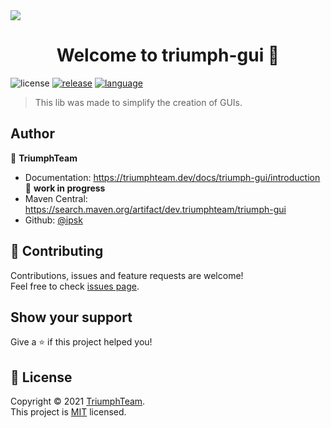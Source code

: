 <img src="https://cdn.discordapp.com/attachments/431545763928211457/853353180271214662/mfthread.png">
<h1 align="center">Welcome to triumph-gui 👋</h1>
<p>
  <img src="https://img.shields.io/github/license/TriumphTeam/triumph-gui?color=blue&style=flat-square"  alt="license"/>
  <a href="https://search.maven.org/artifact/dev.triumphteam/triumph-gui"><img src="https://img.shields.io/github/v/release/TriumphTeam/triumph-gui?color=green&style=flat-square" alt="release"></a>
<a href="https://mattstudios.me/discord"><img src="https://img.shields.io/discord/493380790718038028?label=discord&style=flat-square"  alt="language"/></a>
</p>

> This lib was made to simplify the creation of GUIs.

## Author

👤 **TriumphTeam**

* Documentation: https://triumphteam.dev/docs/triumph-gui/introduction 🚧 **work in progress**
* Maven Central: https://search.maven.org/artifact/dev.triumphteam/triumph-gui
* Github: [@ipsk](https://github.com/ipsk)

## 🤝 Contributing

Contributions, issues and feature requests are welcome!<br />Feel free to check [issues page](https://github.com/TriumphTeam/triumph-gui/issues).

## Show your support

Give a ⭐️ if this project helped you!

## 📝 License

Copyright © 2021 [TriumphTeam](https://github.com/ipsk).<br />
This project is [MIT](https://github.com/TriumphTeam/triumph-gui/blob/master/LICENSE) licensed.
